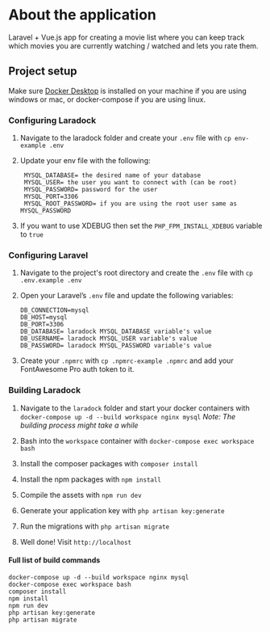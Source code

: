 # About the application

Laravel + Vue.js app for creating a movie list where you can keep track which movies you are currently watching / watched and lets you rate them.

## Project setup

Make sure [Docker Desktop](https://www.docker.com/products/docker-desktop 'Docker dekstop') is installed on your machine if you are using windows or mac, or docker-compose if you are using linux.

### Configuring Laradock

1. Navigate to the laradock folder and create your `.env` file with `cp env-example .env`

2. Update your env file with the following:

   ```
    MYSQL_DATABASE= the desired name of your database
    MYSQL_USER= the user you want to connect with (can be root)
    MYSQL_PASSWORD= password for the user
    MYSQL_PORT=3306
    MYSQL_ROOT_PASSWORD= if you are using the root user same as MYSQL_PASSWORD
   ```
    
3. If you want to use XDEBUG then set the `PHP_FPM_INSTALL_XDEBUG` variable to `true`

### Configuring Laravel

1. Navigate to the project's root directory and create the `.env` file with `cp .env.example .env`

2. Open your Laravel’s `.env` file and update the following variables:

   ```
   DB_CONNECTION=mysql
   DB_HOST=mysql
   DB_PORT=3306
   DB_DATABASE= laradock MYSQL_DATABASE variable's value
   DB_USERNAME= laradock MYSQL_USER variable's value
   DB_PASSWORD= laradock MYSQL_PASSWORD variable's value
   ```

3. Create your `.npmrc` with `cp .npmrc-example .npmrc` and add your FontAwesome Pro auth token to it.

### Building Laradock

1. Navigate to the `laradock` folder and start your docker containers with `docker-compose up -d --build workspace nginx mysql` _Note: The building process might take a while_

2. Bash into the `workspace` container with `docker-compose exec workspace bash`

3. Install the composer packages with `composer install`

4. Install the npm packages with `npm install`

5. Compile the assets with `npm run dev`

6. Generate your application key with `php artisan key:generate`

7. Run the migrations with `php artisan migrate`

8. Well done! Visit `http://localhost`

#### Full list of build commands

```
docker-compose up -d --build workspace nginx mysql
docker-compose exec workspace bash
composer install
npm install
npm run dev
php artisan key:generate
php artisan migrate
```
